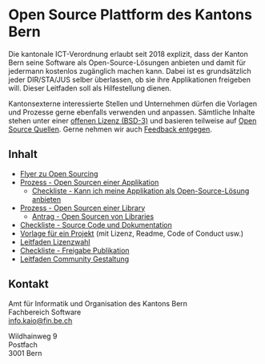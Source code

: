 # Open Source Plattform des Kantons Bern

Die kantonale ICT-Verordnung erlaubt seit 2018 explizit, dass der Kanton Bern seine Software als Open-Source-Lösungen anbieten und damit für jedermann kostenlos zugänglich machen kann. Dabei ist es grundsätzlich jeder DIR/STA/JUS selber überlassen, ob sie ihre Applikationen freigeben will. Dieser Leitfaden soll als Hilfestellung dienen.

Kantonsexterne interessierte Stellen und Unternehmen dürfen die Vorlagen und Prozesse gerne ebenfalls verwenden und anpassen. Sämtliche Inhalte stehen unter einer [offenen Lizenz (BSD-3)](LICENSE) und basieren teilweise auf [Open Source Quellen](THIRD-PARTY-LICENSES.md). Gerne nehmen wir auch [Feedback entgegen](CONTRIBUTING.md).

## Inhalt

* [Flyer zu Open Sourcing](documents/0%20-%20Flyer%20Leitfaden%20Open%20Sourcing%20%28d%29.pdf)
* [Prozess - Open Sourcen einer Applikation](documents/1.1%20-%20Prozess%20-%20Open%20Sourcen%20einer%20Applikation%20%28d%29.pdf)
  * [Checkliste - Kann ich meine Applikation als Open-Source-Lösung anbieten](documents/2%20-%20Checkliste%20-%20Kann%20ich%20meine%20Applikation%20als%20Open-Source-L%C3%B6sung%20anbieten%20%28d%29.pdf)
* [Prozess - Open Sourcen einer Library](documents/1.2%20-%20Prozess%20-%20Open%20Sourcen%20einer%20Library%20%28d%29.pdf)
  * [Antrag - Open Sourcen von Libraries](documents/1.3%20-%20Antrag%20-%20Open%20Sourcing%20von%20Libraries%20%28d%29.pdf)
* [Checkliste - Source Code und Dokumentation](documents/3%20-%20Checkliste%20-%20Source%20Code%20und%20Dokumentation%20%28d%29.pdf)
* [Vorlage für ein Projekt](https://github.com/kanton-bern/oss/tree/master/template) (mit Lizenz, Readme, Code of Conduct usw.)
* [Leitfaden Lizenzwahl](documents/4%20-%20Leitfaden%20Lizenzwahl%20%28d%29.pdf)
* [Checkliste - Freigabe Publikation](documents/5%20-%20Checkliste%20-%20Freigabe%20Publikation%20%28d%29.pdf)
* [Leitfaden Community Gestaltung](documents/6%20-%20Leitfaden%20Community%20Gestaltung%20%28d%29.pdf)

## Kontakt

Amt für Informatik und Organisation des Kantons Bern  
Fachbereich Software  
info.kaio@fin.be.ch

Wildhainweg 9  
Postfach  
3001 Bern
